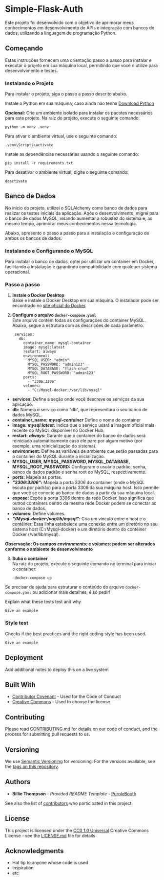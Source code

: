 # Simple-Flask-Auth

Este projeto foi desenvolvido com o objetivo de aprimorar meus conhecimentos em desenvolvimento de APIs e integração com bancos de dados, utilizando a linguagem de programação Python.

## Começando

Estas instruções fornecem uma orientação passo a passo para instalar e executar o projeto em sua máquina local, permitindo que você o utilize para desenvolvimento e testes.

### Instalando o Projeto

Para instalar o projeto, siga o passo a passo descrito abaixo.

Instale o Python em sua máquina, caso ainda não tenha [Download Python](https://www.python.org/downloads/ "Clique aqui para baixar o Python.")

**Opcional:** Crie um ambiente isolado para instalar os pacotes necessários para este projeto. Na raiz do projeto, execute o seguinte comando:

    python -m venv .venv

Para ativar o ambiente virtual, use o seguinte comando:

    .venv\Scripts\activate

Instale as dependências necessárias usando o seguinte comando:
    
    pip install -r requirements.txt

Para desativar o ambiente virtual, digite o seguinte comando:

    deactivate
    

## Banco de Dados

No início do projeto, utilizei o SQLAlchemy como banco de dados para realizar os testes iniciais da aplicação. Após o desenvolvimento, migrei para o banco de dados MySQL, visando aumentar a robustez do sistema e, ao mesmo tempo, aprimorar meus conhecimentos nessa tecnologia.

Abaixo, apresento o passo a passo para a instalação e configuração de ambos os bancos de dados.

### Instalando e Configurando o MySQL

Para instalar o banco de dados, optei por utilizar um container em Docker, facilitando a instalação e garantindo compatibilidade com qualquer sistema operacional.

### Passo a passo

1. **Instale o Docker Desktop**  
   Baixe e instale o Docker Desktop em sua máquina. O instalador pode ser encontrado no [site oficial do Docker](https://www.docker.com/get-started/).

2. **Configure o arquivo `docker-compose.yaml`**  
   Este arquivo contém todas as configurações do container MySQL. Abaixo, segue a estrutura com as descrições de cada parâmetro.
     ~~~
      services:
        db:
          container_name: mysql-container
          image: mysql:latest
          restart: always
          environment:
            MYSQL_USER: "admin"
            MYSQL_PASSWORD: "admin123"
            MYSQL_DATABASE: "flash-crud"
            MYSQL_ROOT_PASSWORD: "admin123"
          ports:
            - "3306:3306"
          volumes:
            - "C:/Mysql-docker:/var/lib/mysql"
     ~~~

* **services:** Define a seção onde você descreve os serviços da sua aplicação.
* **db:** Nomeia o serviço como "db", que representará o seu banco de dados MySQL.
* **container_name:** ***mysql-container*** Define o nome do container
* **image:** ***mysql:latest:*** Indica que o serviço usará a imagem oficial mais recente do MySQL disponível no Docker Hub.
* **restart:** ***always:*** Garante que o container do banco de dados será reiniciado automaticamente caso ele pare por algum motivo (por exemplo, uma reinicialização do sistema).
* **environment:** Define as variáveis de ambiente que serão passadas para o container do MySQL durante a inicialização.
* **MYSQL_USER, MYSQL_PASSWORD, MYSQL_DATABASE, MYSQL_ROOT_PASSWORD:** Configuram o usuário padrão, senha, banco de dados padrão e senha root do MySQL, respectivamente.
* **ports:** Mapeia as portas.
* ***"3306:3306":*** Mapeia a porta 3306 do container (onde o MySQL escuta por padrão) para a porta 3306 da sua máquina host. Isso permite que você se conecte ao banco de dados a partir da sua máquina local.
* **expose:** Expõe a porta 3306 dentro da rede Docker. Isso significa que outros containers dentro da mesma rede Docker podem se conectar ao banco de dados.
* **volumes:** Define volumes.
* ***"/Mysql-docker:/var/lib/mysql":*** Cria um vínculo entre o host e o contêiner: Essa linha estabelece uma conexão entre um diretório no seu sistema host (C:/Mysql-docker) e um diretório dentro do contêiner Docker (/var/lib/mysql).

**Observação: Os campos ***environments:*** e ***volumes:*** podem ser alterados conforme o ambiente de desenvolvimento**

3. **Suba o container**   
   Na raiz do projeto, execute o seguinte comando no terminal para iniciar o container:
  
        docker-compose up
   

Se precisar de ajuda para estruturar o conteúdo do arquivo `docker-compose.yaml` ou adicionar mais detalhes, é só pedir!

Explain what these tests test and why

    Give an example

### Style test

Checks if the best practices and the right coding style has been used.

    Give an example

## Deployment

Add additional notes to deploy this on a live system

## Built With

  - [Contributor Covenant](https://www.contributor-covenant.org/) - Used
    for the Code of Conduct
  - [Creative Commons](https://creativecommons.org/) - Used to choose
    the license

## Contributing

Please read [CONTRIBUTING.md](CONTRIBUTING.md) for details on our code
of conduct, and the process for submitting pull requests to us.

## Versioning

We use [Semantic Versioning](http://semver.org/) for versioning. For the versions
available, see the [tags on this
repository](https://github.com/PurpleBooth/a-good-readme-template/tags).

## Authors

  - **Billie Thompson** - *Provided README Template* -
    [PurpleBooth](https://github.com/PurpleBooth)

See also the list of
[contributors](https://github.com/PurpleBooth/a-good-readme-template/contributors)
who participated in this project.

## License

This project is licensed under the [CC0 1.0 Universal](LICENSE.md)
Creative Commons License - see the [LICENSE.md](LICENSE.md) file for
details

## Acknowledgments

  - Hat tip to anyone whose code is used
  - Inspiration
  - etc
